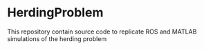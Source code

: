 # HerdingProblem
This repository contain source code to replicate ROS and MATLAB simulations of the herding problem 



